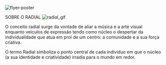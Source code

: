 ![flyer-poster](https://github.com/RadialAV/info/assets/172423816/c1517864-2d86-420e-9c55-74099bcbe5d4)

SOBRE O RADIAL
![radial_gif](https://github.com/RadialAV/info/assets/172423816/84b4e381-0ecf-42b8-bc96-e8ccbef96347)

O conceito radial surge da vontade de aliar a música e a arte visual enquanto veículos de expressão tendo como núcleo o despertar da individualidade que atua em prol de um centro: a comunidade e a sua força criativa.

O termo Radial simboliza o ponto central de cada individuo em que o núcleo (a sua identidade e criatividade) irradia para o mundo em redor.
